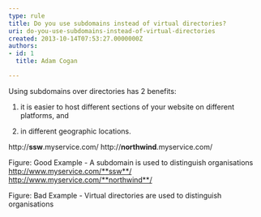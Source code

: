 ```yaml
---
type: rule
title: Do you use subdomains instead of virtual directories?
uri: do-you-use-subdomains-instead-of-virtual-directories
created: 2013-10-14T07:53:27.0000000Z
authors:
- id: 1
  title: Adam Cogan

---
```


 Using subdomains over directories has 2 benefits: 
1. it is easier to host different sections of your website on different platforms, and

2. in different geographic locations.



​​​​http://**ssw**.myservice.com/
http://**northwind**.myservice.com/

Figure: ​Good Example - A subdomain is used to distinguish ​organisations 
​​​http://www.myservice.com/**ssw**/
http://www.myservice.com/**northwind**/


​​Figure: Bad Example - Virtual directories are used to distinguish organisations


